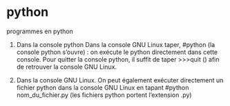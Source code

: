 # python
programmes en python

1) Dans la console python
Dans la console GNU Linux taper, #python (la console python s’ouvre) : on exécute
le python directement dans cette console. Pour quitter la console python, il suffit de
taper >>>quit () afin de retrouver la console GNU Linux.

2) Dans la console GNU Linux.
On peut également exécuter directement un fichier python dans la console GNU
Linux en tapant #python nom_du_fichier.py (les fichiers python portent l’extension
.py)
